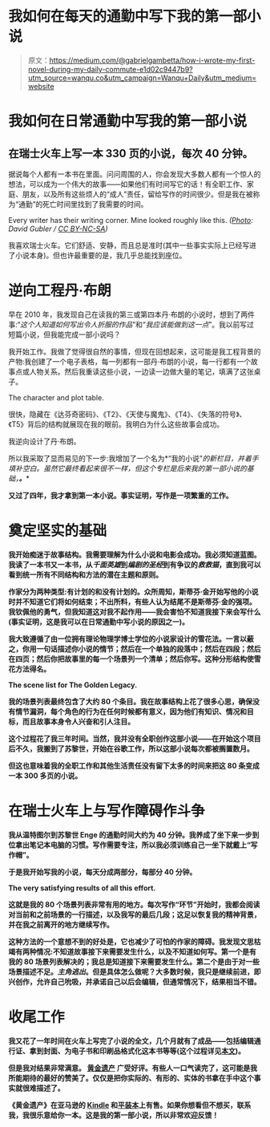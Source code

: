 # 我如何在每天的通勤中写下我的第一部小说

> 原文：<https://medium.com/@gabrielgambetta/how-i-wrote-my-first-novel-during-my-daily-commute-e1d02c9447b9?utm_source=wanqu.co&utm_campaign=Wanqu+Daily&utm_medium=website>

# 我如何在日常通勤中写我的第一部小说

## 在瑞士火车上写一本 330 页的小说，每次 40 分钟。

据说每个人都有一本书在里面。问问周围的人，你会发现大多数人都有一个惊人的想法，可以成为一个伟大的故事——如果他们有时间写它的话！有全职工作、家庭、朋友，以及所有这些烦人的“成人”责任，留给写作的时间很少。但是我在被称为“通勤”的死亡时间里找到了我需要的时间。



Every writer has their writing corner. Mine looked roughly like this. *(*[*Photo*](https://bahnbilder.ch/picture/4505)*: David Gubler /* [*CC BY-NC-SA*](https://creativecommons.org/licenses/by-nc-sa/2.5/)*)*



我喜欢瑞士火车。它们舒适、安静，而且总是准时(其中一些事实实际上已经写进了小说本身)。但也许最重要的是，我几乎总能找到座位。

# 逆向工程丹·布朗

早在 2010 年，我发现自己在读我的第三或第四本丹·布朗的小说时，想到了两件事:“*这个人知道如何写出令人折服的作品*”和“*我应该能做到这一点*”。我以前写过短篇小说，但我能完成一部小说吗？

我开始工作。我做了觉得很自然的事情，但现在回想起来，这可能是我工程背景的产物:我创建了一个电子表格，每一列都有一部丹·布朗的小说，每一行都有一个故事点或人物关系。然后我重读这些小说，一边读一边做大量的笔记，填满了这张桌子。



The character and plot table.



很快，隐藏在《达芬奇密码》、《T2》、《天使与魔鬼》、《T4》、《失落的符号》、《T5》背后的结构就展现在我的眼前。我明白为什么这些故事会成功。

我逆向设计了丹·布朗。

所以我采取了显而易见的下一步:我增加了一个名为*“我的小说”*的新栏目，并着手填补空白。虽然它最终看起来很不一样，但这个专栏是后来我的第一部小说的基础，[](https://www.amazon.com/dp/B00QPBYGFI)****。****

**又过了四年，我才拿到第一本小说。事实证明，写作是一项繁重的工作。**

# **奠定坚实的基础**

**我开始痴迷于故事结构。我需要理解为什么小说和电影会成功。我必须知道蓝图。我读了一本书又一本书，从*千面英雄*到*编剧的圣经*到有争议的*救救猫*，直到我可以看到统一所有不同结构和方法的潜在主题和原则。**

**作家分为两种类型:有计划的和没有计划的。众所周知，斯蒂芬·金开始写他的小说时并不知道它们将如何结束；不出所料，有些人认为结尾不是斯蒂芬·金的强项。我钦佩他的勇气，但我知道这对我不起作用——我会害怕不知道我接下来会写什么(事实证明，这是我可以在日常通勤中写小说的原因之一)。**

**我大致遵循了由一位拥有理论物理学博士学位的小说家设计的雪花法。一言以蔽之，你用一句话描述你小说的情节；然后在一个单独的段落中；然后在四段；然后在四页；然后你把故事里的每一个场景列一个清单；然后你写。这种分形结构使雪花方法得名。**



**The scene list for **The Golden Legacy**.**



**我的场景列表最终包含了大约 80 个条目。我在故事结构上花了很多心思，确保没有情节漏洞，每个角色的行为在任何时候都有意义，因为他们有知识、情况和目标，而且故事本身令人兴奋和引人注目。**

**这个过程花了我三年时间。当然，我并没有全职创作这部小说——在开始这个项目后不久，我搬到了苏黎世，开始在谷歌工作，所以这部小说每次都被搁置数月。**

**但这也意味着我的全职工作和其他生活责任没有留下太多的时间来把这 80 条变成一本 300 多页的小说。**

# **在瑞士火车上与写作障碍作斗争**

**我从温特图尔到苏黎世 Enge 的通勤时间大约为 40 分钟。我养成了坐下来一步到位拿出笔记本电脑的习惯。写作需要专注，所以我必须训练自己一坐下就戴上“写作帽”。**

**于是我开始写我的小说，每天分成两部分，每部分 40 分钟。**



**The very satisfying results of all this effort.**



**这就是我的 80 个场景列表非常有用的地方。每次写作“环节”开始时，我都会阅读对当前和之前场景的一行描述，以及我写的最后几段；这足以恢复我的精神背景，并在我之前离开的地方继续写作。**

**这种方法的一个意想不到的好处是，它也减少了可怕的作家的障碍。我发现文思枯竭有两种情况:不知道故事接下来需要发生什么，以及不知道如何写。第一个是有我的 80 场景列表解决的；我总是知道接下来需要发生什么。第二个是由于对一些场景描述不足。*主角逃出*。但是具体怎么做呢？大多数时候，我只是继续前进，即兴创作，允许自己吮吸，并承诺自己以后会编辑，但通常情况下，结果相当不错。**

# **收尾工作**

**我又花了一年时间在火车上写完了小说的全文，几个月就有了成品——包括编辑通行证、拿到封面、为电子书和印刷品格式化这本书等等(这个过程详见[本文](/techspiration-ideas-making-it-happen/how-i-wrote-and-published-my-novel-using-only-open-source-tools-5cdfbd7c00ca))。**

**但是我对结果非常满意。 [**黄金遗产**](https://www.amazon.com/dp/B00QPBYGFI) 广受好评。有些人一口气读完了，这可能是我所能期待的最好的赞美了。仅仅是把你实际的、有形的、实体的书拿在手中这个事实就很难描述了。**



**《黄金遗产》在亚马逊的 [Kindle](https://www.amazon.com/dp/B00QPBYGFI) 和[平装本](https://www.amazon.com/dp/1505522439)上有售。如果你想看但不想买，联系我，我很乐意给你一本。这是我的第一部小说，所以非常欢迎反馈！**

